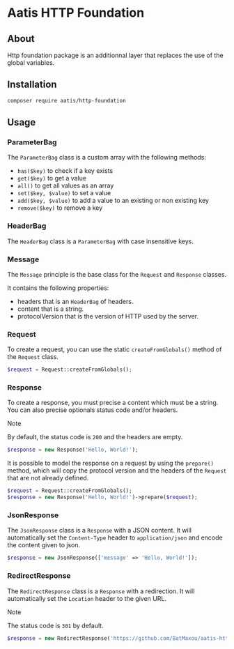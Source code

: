 # Aatis HTTP Foundation

## About

Http foundation package is an additionnal layer that replaces the use of the global variables.

## Installation

```bash
composer require aatis/http-foundation
```

## Usage

### ParameterBag

The `ParameterBag` class is a custom array with the following methods:

- `has($key)` to check if a key exists
- `get($key)` to get a value
- `all()` to get all values as an array
- `set($key, $value)` to set a value
- `add($key, $value)` to add a value to an existing or non existing key
- `remove($key)` to remove a key

### HeaderBag

The `HeaderBag` class is a `ParameterBag` with case insensitive keys.

### Message

The `Message` principle is the base class for the `Request` and `Response` classes.

It contains the following properties:

- headers that is an `HeaderBag` of headers.
- content that is a string.
- protocolVersion that is the version of HTTP used by the server.

### Request

To create a request, you can use the static `createFromGlobals()` method of the `Request` class.

```php
$request = Request::createFromGlobals();
```

### Response

To create a response, you must precise a content which must be a string.
You can also precise optionals status code and/or headers.

> [!NOTE]
> By default, the status code is `200` and the headers are empty.

```php
$response = new Response('Hello, World!');
```

It is possible to model the response on a request by using the `prepare()` method, which will copy the protocol version and the headers of the `Request` that are not already defined.

```php
$request = Request::createFromGlobals();
$response = new Response('Hello, World!')->prepare($request);
```

### JsonResponse

The `JsonResponse` class is a `Response` with a JSON content.
It will automatically set the `Content-Type` header to `application/json` and encode the content given to json.

```php
$response = new JsonResponse(['message' => 'Hello, World!']);
```

### RedirectResponse

The `RedirectResponse` class is a `Response` with a redirection.
It will automatically set the `Location` header to the given URL.

> [!NOTE]
> The status code is `301` by default.

```php
$response = new RedirectResponse('https://github.com/BatMaxou/aatis-http-foundation');
```
